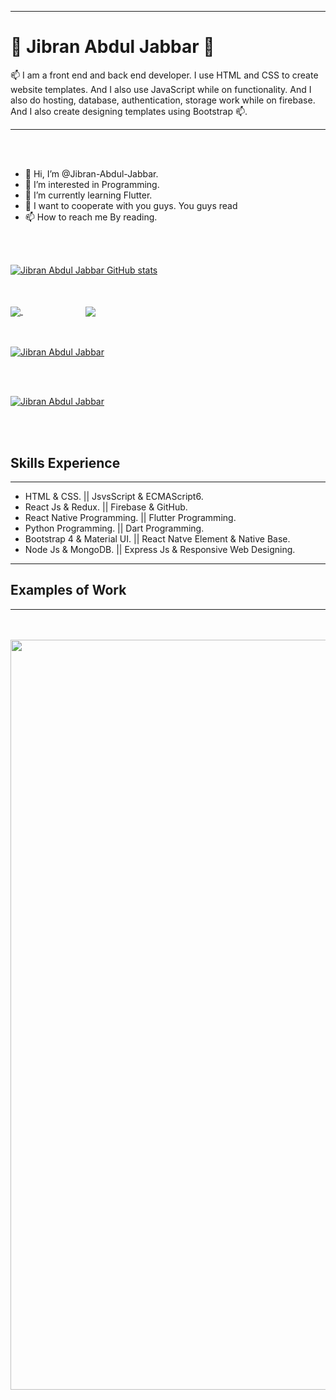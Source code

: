 <hr />
<h1>👀 Jibran Abdul Jabbar 👀</h1>



<p>📫 I am a front end and back end developer. I use HTML and CSS to create website templates. And I also use JavaScript while on functionality. And I also do hosting, database, authentication, storage work while on firebase. And I also create designing templates using Bootstrap 📫.</p>

<hr/>
<br/>
<br/>

- 👋 Hi, I’m @Jibran-Abdul-Jabbar.
- 👀 I’m interested in Programming.
- 🌱 I’m currently learning Flutter.
- 💞️ I want to cooperate with you guys. You guys read
- 📫 How to reach me By reading.

 <br />
 <br />

[![Jibran Abdul Jabbar GitHub stats](https://github-readme-stats.vercel.app/api?username=jibranabduljabbar)](https://github.com/jibranabduljabbar/github-readme-stats)

<br>
<br>

<a href="https://github.com/jibranabduljabbar">
  <img align="center" src="https://github-readme-stats.vercel.app/api/pin/?username=anuraghazra&repo=github-readme-stats" />
</a>
<a style="margin-left: 100px;" href="https://github.com/jibranabduljabbar">
  <img align="center" src="https://github-readme-stats.vercel.app/api/pin/?username=anuraghazra&repo=convoychat" />
</a>

<br>
<br>
<br>

[![Jibran Abdul Jabbar](https://github-readme-stats.vercel.app/api/top-langs/?username=jibranabduljabbar&langs_count=8)](https://github.com/jibranabduljabbar/github-readme-stats)



<br>
<br>

[![Jibran Abdul Jabbar](https://github-readme-stats.vercel.app/api/wakatime?username=willianrod)](https://github.com/jibranabduljabbar/github-readme-stats)

<br>
<br>

<h2>Skills Experience</h2>
<hr />
<ul>
<li>HTML & CSS.                 ||                      JsvsScript & ECMAScript6.</li>
<li>React Js & Redux.           ||                      Firebase & GitHub.</li>
<li>React Native Programming.   ||                      Flutter Programming.</li>
<li>Python Programming.         ||                      Dart Programming.</li>
<li>Bootstrap 4 & Material UI.  ||                      React Natve Element & Native Base.</li>
<li>Node Js & MongoDB.          ||                      Express Js & Responsive Web Designing.</li>
 
</ul>
<hr />
<h2>Examples of Work</h2>
<hr />

<br>
<br>
<img src="https://scontent.fkhi2-2.fna.fbcdn.net/v/t1.6435-9/197253755_310691713936349_6770579101397399945_n.jpg?_nc_cat=108&ccb=1-3&_nc_sid=730e14&_nc_ohc=yKLS49TBex4AX9JVusG&_nc_ht=scontent.fkhi2-2.fna&oh=e808f393bf2e389e32b8d112572a7cb2&oe=60DC2BBF" width="1200px" />
<br>
<br>
